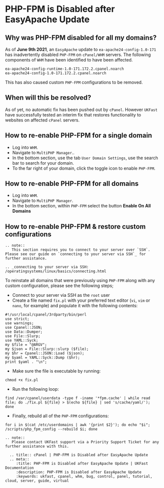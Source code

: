 # PHP-FPM is Disabled after EasyApache Update

## Why was PHP-FPM disabled for all my domains?

As of **June 9th 2021**, an `EasyApache` update to `ea-apache24-config-1.0-171` has inadvertently disabled `PHP-FPM` on `cPanel/WHM` servers. The following components of `WHM` have been identified to have been affected.

```console
ea-apache24-config-runtime-1.0-171.172.2.cpanel.noarch
ea-apache24-config-1.0-171.172.2.cpanel.noarch
```

This has also caused custom `PHP-FPM` configurations to be removed.

## When will this be resolved?

As of yet, no automatic fix has been pushed out by `cPanel`. However `UKFast` have successfully tested an interim fix that restores functionality to websites on affected `cPanel` servers.

## How to re-enable PHP-FPM for a single domain

* Log into `WHM`.
* Navigate to `MultiPHP Manager`..
* In the bottom section, use the tab `User Domain Settings`, use the search bar to search for your domain.
* To the far right of your domain, click the toggle icon to enable `PHP-FPM`.

## How to re-enable PHP-FPM for all domains

* Log into `WHM`.
* Navigate to `MultiPHP Manager`.
* In the bottom section, within `PHP-FPM` select the button **Enable On All Domains**

## How to re-enable PHP-FPM & restore custom configurations

```eval_rst
.. note::
   This section requires you to connect to your server over `SSH`. Please see our guide on `connecting to your server via SSH`_ for further assistance.

.. _connecting to your server via SSH: /operatingsystems/linux/basics/connecting.html
```

To reinstate all domains that were previously using `PHP-FPM` along with any custom configuration, please see the following steps;

* Connect to your server via SSH as the `root` user
* Create a file named `fix.pl` with your preferred text editor (`vi`, `vim` or `nano`, for example) and populate it with the following contents:

```console
#!/usr/local/cpanel/3rdparty/bin/perl
use strict;
use warnings;
use Cpanel::JSON;
use Data::Dumper;
use File::Slurp;
use YAML::Syck;
my $file = "@ARGV";
my $json = File::Slurp::slurp ($file);
my $hr = Cpanel::JSON::Load ($json);
my $yaml = YAML::Syck::Dump ($hr);
print $yaml . "\n";
```

* Make sure the file is executable by running:

```console
chmod +x fix.pl
```

* Run the following loop:

```console
find /var/cpanel/userdata -type f -iname '*fpm.cache' | while read file; do ./fix.pl ${file} > $(echo ${file} | sed 's/cache/yaml/'); done
```

* Finally, rebuild all of the `PHP-FPM` configurations:

```console
for i in $(cat /etc/userdomains | awk '{print $2}'); do echo "$i"; /scripts/php_fpm_config --rebuild $i; done
```

```eval_rst
.. note::
   Please contact UKFast support via a Priority Support Ticket for any further assistance with this.
```

```eval_rst
  .. title:: cPanel | PHP-FPM is Disabled after EasyApache Update
  .. meta::
     :title: PHP-FPM is Disabled after EasyApache Update | UKFast Documentation
     :description: PHP-FPM is Disabled after EasyApache Update
     :keywords: ukfast, cpanel, whm, bug, control, panel, tutorial, cloud, server, guide, virtual
```

